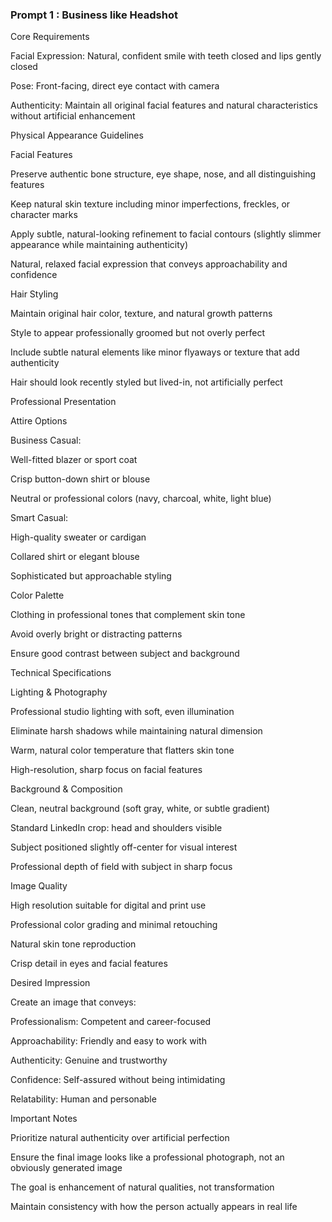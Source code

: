 ### Prompt 1 : Business like Headshot

Core Requirements

Facial Expression: Natural, confident smile with teeth closed and lips gently closed

Pose: Front-facing, direct eye contact with camera

Authenticity: Maintain all original facial features and natural characteristics without artificial enhancement

Physical Appearance Guidelines

Facial Features

Preserve authentic bone structure, eye shape, nose, and all distinguishing features

Keep natural skin texture including minor imperfections, freckles, or character marks

Apply subtle, natural-looking refinement to facial contours (slightly slimmer appearance while maintaining authenticity)

Natural, relaxed facial expression that conveys approachability and confidence

Hair Styling

Maintain original hair color, texture, and natural growth patterns

Style to appear professionally groomed but not overly perfect

Include subtle natural elements like minor flyaways or texture that add authenticity

Hair should look recently styled but lived-in, not artificially perfect

Professional Presentation

Attire Options

Business Casual:

Well-fitted blazer or sport coat

Crisp button-down shirt or blouse

Neutral or professional colors (navy, charcoal, white, light blue)

Smart Casual:

High-quality sweater or cardigan

Collared shirt or elegant blouse

Sophisticated but approachable styling

Color Palette

Clothing in professional tones that complement skin tone

Avoid overly bright or distracting patterns

Ensure good contrast between subject and background

Technical Specifications

Lighting & Photography

Professional studio lighting with soft, even illumination

Eliminate harsh shadows while maintaining natural dimension

Warm, natural color temperature that flatters skin tone

High-resolution, sharp focus on facial features

Background & Composition

Clean, neutral background (soft gray, white, or subtle gradient)

Standard LinkedIn crop: head and shoulders visible

Subject positioned slightly off-center for visual interest

Professional depth of field with subject in sharp focus

Image Quality

High resolution suitable for digital and print use

Professional color grading and minimal retouching

Natural skin tone reproduction

Crisp detail in eyes and facial features

Desired Impression

Create an image that conveys:

Professionalism: Competent and career-focused

Approachability: Friendly and easy to work with

Authenticity: Genuine and trustworthy

Confidence: Self-assured without being intimidating

Relatability: Human and personable

Important Notes

Prioritize natural authenticity over artificial perfection

Ensure the final image looks like a professional photograph, not an obviously generated image

The goal is enhancement of natural qualities, not transformation

Maintain consistency with how the person actually appears in real life
